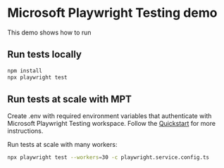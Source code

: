 # Microsoft Playwright Testing demo
This demo shows how to run 

## Run tests locally

``` bash
npm install
npx playwright test
```

## Run tests at scale with MPT

Create .env with required environment variables that authenticate with Microsoft Playwright Testing workspace. Follow the [Quickstart](https://learn.microsoft.com/en-au/azure/playwright-testing/quickstart-run-end-to-end-tests?tabs=playwrightcli) for more instructions. 

Run tests at scale with many workers:
``` bash
npx playwright test --workers=30 -c playwright.service.config.ts
```
